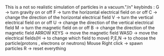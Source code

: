 This is a not so realistic simulation of particles in a vacuum."/n"
keybinds :
  G -> turn gravity on or off
  F -> turn the horizontal electrical field on or off
  C -> change the direction of the horizontal electrical field
  V -> turn the vertical electrical field on or off
  U -> change the direction of the vertical electrical field
  M -> turn the magnetic field on or off
  B -> change the direction of the magnetic field
  ARROW KEYS -> move the magnetic field
  WASD -> move the electrical fields(H -> to change which field to move)
  P,E,N -> to choose the particle(protons , electrons or neutrons)
  Mouse Right click -> spawn particles
  R -> reset everything
